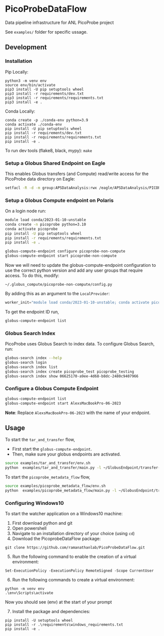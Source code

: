 # PicoProbeDataFlow
Data pipeline infrastructure for ANL PicoProbe project

See `examples/` folder for specific ussage.

## Development

### Installation
Pip Locally:
```
python3 -m venv env
source env/bin/activate
pip3 install -U pip setuptools wheel
pip3 install -r requirements/dev.txt
pip3 install -r requirements/requirements.txt
pip3 install -e .
```

Conda Locally: 
```
conda create -p ./conda-env python=3.9 
conda activate ./conda-env
pip install -U pip setuptools wheel
pip install -r requirements/dev.txt
pip install -r requirements/requirements.txt
pip install -e .
```

To run dev tools (flake8, black, mypy): `make`

### Setup a Globus Shared Endpoint on Eagle
This enables Globus transfers (and Compute) read/write access for the PicoProbe data directory on Eagle:
```bash
setfacl -R -d -m group:APSDataAnalysis:rwx /eagle/APSDataAnalysis/PICOPROBE/
```

### Setup a Globus Compute endpoint on Polaris
On a login node run:
```bash
module load conda/2023-01-10-unstable
conda create -n picoprobe python=3.10
conda activate picoprobe
pip install -U pip setuptools wheel
pip install -r requirements/requirements.txt
pip install -e .

globus-compute-endpoint configure picoprobe-non-compute
globus-compute-endpoint start picoprobe-non-compute
```

Now we will need to update the globus-compute-endpoint configuration to use the 
correct python version and add any user groups that require access. To do this, modify:
```console
~/.globus_compute/picoprobe-non-compute/config.py
```

By adding this as an argument to the `LocalProvider`: 
```python
worker_init="module load conda/2023-01-10-unstable; conda activate picoprobe"
```

To get the endpoint ID run,
```bash
globus-compute-endpoint list
```

### Globus Search Index
PicoProbe uses Globus Search to index data. To configure Globus Search, run:
```bash
globus-search index --help
globus-search login
globus-search index list
globus-search index create picoprobe_test picoprobe_testing
globus-search index show 06625170-a9ee-4d68-b8dc-2480c9407966
```

### Configure a Globus Compute Endpoint
```bash
globus-compute-endpoint list
globus-compute-endpoint start AlexsMacBookPro-06-2023
```
**Note**: Replace `AlexsMacBookPro-06-2023` with the name of your endpoint.

## Usage
To start the `tar_and_transfer` flow,
- First start the `globus-compute-endpoint`.
- Then, make sure your globus endpoints are activated.
```bash
source examples/tar_and_transfer/env.sh
python  examples/tar_and_transfer/main.py -l ~/GlobusEndpoint/transfer-flow-test-send
```

To start the `picoprobe_metadata_flow` flow,
```bash
source examples/picoprobe_metadata_flow/env.sh
python  examples/picoprobe_metadata_flow/main.py -l ~/GlobusEndpoint/transfer-flow-test-send
```

### Configuring Windows10
To start the watcher application on a Windows10 machine:
1. First download python and git
2. Open powershell
3. Navigate to an installation directory of your choice (using `cd`)
4. Download the PicoprobeDataFlow package:
```console
git clone https://github.com/ramanathanlab/PicoProbeDataFlow.git
```
5. Run the following command to enable the creation of a virtual environment: 
```console
Set-ExecutionPolicy -ExecutionPolicy RemoteSigned -Scope CurrentUser
```
6. Run the following commands to create a virtual environment:
```console
python -m venv env
.\env\Scripts\activate
``` 
Now you should see (env) at the start of your prompt

7. Install the package and dependencies:
```console
pip install -U setuptools wheel
pip install -r .\requirements\windows_requirements.txt
pip install -e .
```